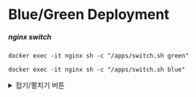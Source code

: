 # Blue/Green Deployment


##### nginx switch
```
docker exec -it nginx sh -c "/apps/switch.sh green"
```
```
docker exec -it nginx sh -c "/apps/switch.sh blue"
```

<details>
<summary>접기/펼치기 버튼</summary>

### Docker(Dockerfile, Container, Compose)

##### nginx docker build
```
cd nginx
```
```
docker build --tag anti1346/ngin:blue-green --no-cache .
```
```
docker push anti1346/ngin:blue-green
```

##### jar docker build

```
docker build --tag anti1346/demo:blue-green --no-cache .
```
</details>